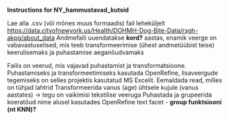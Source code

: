 **Instructions for NY_hammustavad_kutsid**


Lae alla .csv (või mõnes muus formaadis) fail leheküljelt https://data.cityofnewyork.us/Health/DOHMH-Dog-Bite-Data/rsgh-akpg/about_data
Andmefaili uuendatakse **kord?** aastas, enamik veerge on vabavastuselised, mis teeb transformeerimise (ühest andmetüübist teise) keerulisemaks ja puhastamise aeganõudvamaks 

Failis on veerud, mis vajavad puhastamist ja transformatsioone. 
Puhastamiseks ja transformeetimiseks kasutada OpenRefine, lisaveergude tegemiseks on selles projektis kasutatud MS Excelit.
Eemaldada read, milles on tühjad lahtrid
Transformeerida vanus (age) ühtsele kujule (vanus aastates) -> tegu on vaikimisi tekstilise veeruga
Puhastada ja grupeerida koeratõud nime alusel kasutades OpenRefine text facet - **group funktsiooni (nt KNN)?**  